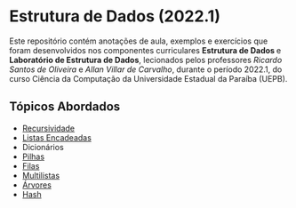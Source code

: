 <h1> Estrutura de Dados (2022.1) </h1>
<p>
  Este repositório contém anotações de aula, exemplos e exercícios que foram desenvolvidos nos componentes curriculares <strong> Estrutura de Dados </strong> e <strong> Laboratório de Estrutura de Dados</strong>, lecionados pelos professores <em> Ricardo Santos de Oliveira </em> e <em> Allan Villar de Carvalho</em>, durante o período 2022.1, do curso Ciência da Computação da Universidade Estadual da Paraíba (UEPB).
</p>
<h2> Tópicos Abordados </h2>
<ul>
  <li> <a href = "https://github.com/josec-junior/UEPB/tree/main/EstruturaDeDados_2022.1/Recursividade"> Recursividade </a> </li>
  <li> <a href = "https://github.com/josec-junior/UEPB/tree/main/EstruturaDeDados_2022.1/ListasEncadeadas"> Listas Encadeadas </a> </li>
  <li> Dicionários </li>
  <li> <a href = "https://github.com/josec-junior/UEPB/tree/main/EstruturaDeDados_2022.1/Pilhas"> Pilhas </a> </li>
  <li> <a href = "https://github.com/josec-junior/UEPB/tree/main/EstruturaDeDados_2022.1/Filas"> Filas </a> </li>
  <li> <a href = "https://github.com/josec-junior/UEPB/tree/main/EstruturaDeDados_2022.1/Multilistas"> Multilistas </a> </li>
  <li> <a href = "https://github.com/josec-junior/UEPB/tree/main/EstruturaDeDados_2022.1/%C3%81rvores"> Árvores </a> </li>
  <li> <a href = "https://github.com/josec-junior/UEPB/tree/main/EstruturaDeDados_2022.1/Hash"> Hash </a> </li>
</ul>
